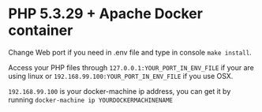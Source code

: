 # PHP 5.3.29 + Apache Docker container

Change Web port if you need in .env file and type in console `make install`.

Access your PHP files through `127.0.0.1:YOUR_PORT_IN_ENV_FILE` if your are using linux or 
`192.168.99.100:YOUR_PORT_IN_ENV_FILE` if you use OSX.

`192.168.99.100` is your docker-machine ip address, you can get it by running `docker-machine ip YOURDOCKERMACHINENAME`
